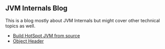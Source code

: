 ## JVM Internals Blog

This is a blog mostly about JVM Internals but might cover other technical topics as well.

- [Build HotSpot JVM from source](/building_from_source.md)
- [Object Header](object_header.md)
